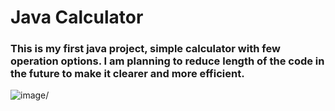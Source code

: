 # Java Calculator

### This is my first java project, simple calculator with few operation options. I am planning to reduce length of the code in the future to make it clearer and more efficient.
![image](https://github.com/przemekdomagala/Java_Calculator/assets/115444497/a138c0cc-977b-4186-b6a9-0c5b1b78afa2)/


